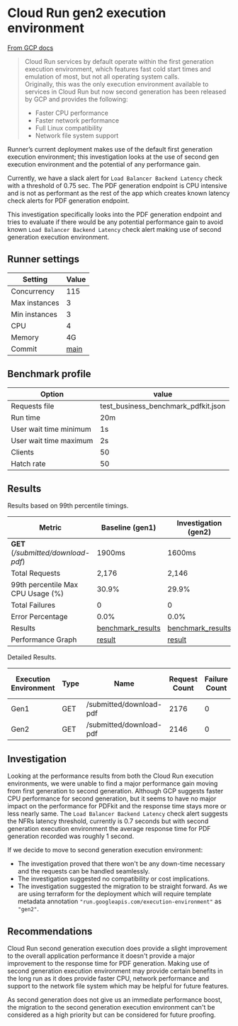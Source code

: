 
# Cloud Run gen2 execution environment   

[From GCP docs](https://cloud.google.com/run/docs/about-execution-environments)

>Cloud Run services by default operate within the first generation execution environment, which features fast cold start 
times and emulation of most, but not all operating system calls.  
Originally, this was the only execution environment available to services in Cloud Run but now second generation has 
been released by GCP and provides the following:
>- Faster CPU performance
>- Faster network performance
>- Full Linux compatibility
>- Network file system support

Runner’s current deployment makes use of the default first generation execution environment; this investigation looks 
at the use of second gen execution environment and the potential of any performance gain. 

Currently, we have a slack alert for `Load Balancer Backend Latency` check with a threshold of 0.75 sec. The PDF
generation endpoint is CPU intensive and is not as performant as the rest of the app which creates known latency
check alerts for PDF generation endpoint. 

This investigation specifically looks into the PDF generation endpoint and tries to evaluate if there would be any 
potential performance gain to avoid known `Load Balancer Backend Latency` check alert making use of second generation
execution environment.

## Runner settings

| Setting       | Value                                                                                                         |
|---------------|---------------------------------------------------------------------------------------------------------------|
| Concurrency   | 115                                                                                                           |
| Max instances | 3                                                                                                             |
| Min instances | 3                                                                                                             |
| CPU           | 4                                                                                                             |
| Memory        | 4G                                                                                                            |
| Commit        | [main](https://github.com/ONSdigital/eq-questionnaire-runner/commit/caff9b764cbc39fb846eeb3ad14e935dff3ac53a) |

## Benchmark profile

| Option                 | value                               |
|------------------------|-------------------------------------|
| Requests file          | test_business_benchmark_pdfkit.json |
| Run time               | 20m                                 |
| User wait time minimum | 1s                                  |
 | User wait time maximum | 2s                                  |
| Clients                | 50                                  |
| Hatch rate             | 50                                  |

## Results

Results based on 99th percentile timings.

| Metric                                   | Baseline (gen1)                                                                    | Investigation (gen2)                                                                    |
|------------------------------------------|------------------------------------------------------------------------------------|-----------------------------------------------------------------------------------------|
| **GET** <br/>(*/submitted/download-pdf*) | 1900ms                                                                             | 1600ms                                                                                  |
| Total Requests                           | 2,176                                                                              | 2,146                                                                                   |
| 99th percentile Max CPU Usage (%)        | 30.9%                                                                              | 29.9%                                                                                   |
| Total Failures                           | 0                                                                                  | 0                                                                                       |
| Error Percentage                         | 0.0%                                                                               | 0.0%                                                                                    |
| Results                                  | [benchmark_results](outputs/baseline/2023-02-27/Results_For_Latest_Benchmark.yaml) | [benchmark_results](outputs/investigation/2023-02-27/Results_For_Latest_Benchmark.yaml) |
| Performance Graph                        | [result](outputs/baseline/2023-02-27/performance_graph.png)                        | [result](outputs/investigation/2023-02-27/performance_graph.png)                        |

Detailed Results.

| Execution Environment | Type | Name                    | Request Count | Failure Count | Average Response Time | Average Content Size | Requests/s | 50%  | 66%  | 75%  | 80%  | 90%  | 95%  | 98%  | 99%  | 99.90% | 99.99% | 100% | outputs                                     |
|-----------------------|------|-------------------------|---------------|---------------|-----------------------|----------------------|------------|------|------|------|------|------|------|------|------|--------|--------|------|---------------------------------------------|
| Gen1                  | GET  | /submitted/download-pdf | 2176          | 0             | 1134.83901            | 352743.324           | 1.81477554 | 1100 | 1100 | 1200 | 1200 | 1200 | 1300 | 1600 | 1900 | 2300   | 2700   | 2700 | [outputs](outputs/baseline/2023-02-27)      |
| Gen2                  | GET  | /submitted/download-pdf | 2146          | 0             | 1028.35708            | 353894.429           | 1.78933408 | 1000 | 1000 | 1000 | 1100 | 1100 | 1100 | 1300 | 1600 | 2400   | 2700   | 2700 | [outputs](outputs/investigation/2023-02-27) |

## Investigation

Looking at the performance results from both the Cloud Run execution environments, we were unable to find a major 
performance gain moving from first generation to second generation. Although GCP suggests faster CPU performance for 
second generation, but it seems to have no major impact on the performance for PDFkit and the response time stays more
or less nearly same. The `Load Balancer Backend Latency` check alert suggests the NFRs latency threshold, 
currently is 0.7 seconds but with second generation execution environment the average response time for PDF generation 
recorded was roughly 1 second.

If we decide to move to second generation execution environment:
- The investigation proved that there won't be any down-time necessary and the requests can be handled seamlessly.
- The investigation suggested no compatibility or cost implications.
- The investigation suggested the migration to be straight forward. As we are using terraform for the deployment which 
will require template metadata annotation `"run.googleapis.com/execution-environment"` as `"gen2"`.


## Recommendations

Cloud Run second generation execution does provide a slight improvement to the overall application performance 
it doesn't provide a major improvement to the response time for PDF generation. Making use of second generation execution
environment may provide certain benefits in the long run as it does provide faster CPU, network performance and support 
to the network file system which may be helpful for future features.

As second generation does not give us an immediate performance boost, the migration to the second generation execution 
environment can't be considered as a high priority but can be considered for future proofing.